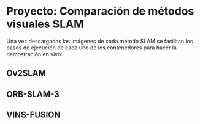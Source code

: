 # Proyecto: Comparación  de métodos visuales SLAM

Una vez descargadas las imágenes de cada método SLAM se facilitan los pasos de ejecución de cada uno de los contenedores para hacer la demostración en vivo:

## Ov2SLAM

## ORB-SLAM-3

## VINS-FUSION
